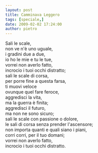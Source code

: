 ```yaml
---
layout: post
title: Camminava Leggero
tags: [speciale,]
date: 2009-02-02 17:24:00
author: pietro
---
```

Sali le scale,<br/>non ve n'è uno uguale,<br/>i gradini due a due,<br/>io ho le mie e tu le tue,<br/>vorrei non averlo fatto,<br/>incrocio i tuoi occhi distratto;<br/>sali le scale di corsa,<br/>per porre fine a questa farsa,<br/>ti muovi veloce<br/>ovunque quel fare feroce,<br/>aggredisci la vita,<br/>ma la guerra è finita;<br/>aggredisci il futuro,<br/>ma non ne sono sicuro;<br/>sali le scale con passione o dolore,<br/>le sali di corsa senza prender l'ascensore;<br/>non importa quanti e quali siano i piani,<br/>corri corri, per il tuo domani;<br/>vorrei non averlo fatto,<br/>incrocio i tuoi occhi distratto.
